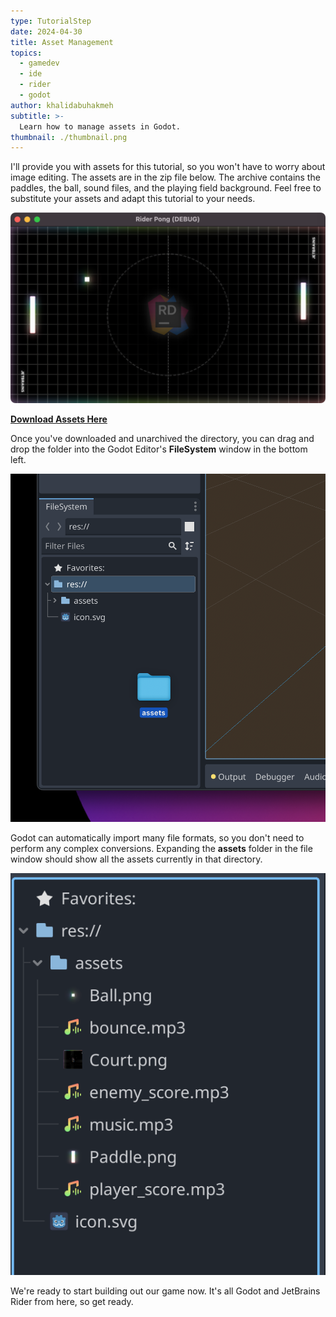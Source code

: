 ```yaml
---
type: TutorialStep
date: 2024-04-30
title: Asset Management
topics:
  - gamedev
  - ide
  - rider
  - godot
author: khalidabuhakmeh
subtitle: >-
  Learn how to manage assets in Godot.
thumbnail: ./thumbnail.png
---
```


I'll provide you with assets for this tutorial, so you won't have to worry about image editing. The assets are in the zip file below. The archive contains the paddles, the ball, sound files, and the playing field background. Feel free to substitute your assets and adapt this tutorial to your needs.

![Pong game assets](../assets/image56.png)

**[Download Assets Here](https://github.com/JetBrains/guide/blob/main/site/gamedev/tutorials/rider-godot-pong/assets/assets.zip)**

Once you've downloaded and unarchived the directory, you can drag and drop the folder into the Godot Editor's **FileSystem** window in the bottom left.

![dragging assets folder into FileSystem](../assets/image47.png)

Godot can automatically import many file formats, so you don't need to perform any complex conversions. Expanding the **assets** folder in the file window should show all the assets currently in that directory.

![assets now loaded into FileSystem](../assets/image38.png)

We're ready to start building out our game now. It's all Godot and JetBrains Rider from here, so get ready.

